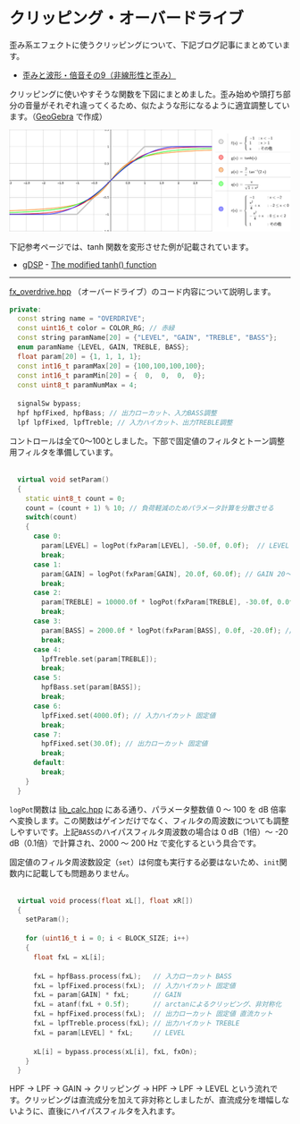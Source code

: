 # クリッピング・オーバードライブ

歪み系エフェクトに使うクリッピングについて、下記ブログ記事にまとめています。

- [歪みと波形・倍音その9（非線形性と歪み）](https://drugscore.blog.fc2.com/blog-entry-209.html)

クリッピングに使いやすそうな関数を下図にまとめました。歪み始めや頭打ち部分の音量がそれぞれ違ってくるため、似たような形になるように適宜調整しています。（[GeoGebra](https://www.geogebra.org/) で作成）

![graph](img/230_001.png)

下記参考ページでは、tanh 関数を変形させた例が記載されています。

- [gDSP](http://gdsp.hf.ntnu.no/) - [The modified tanh() function](http://gdsp.hf.ntnu.no/lessons/3/18/)

---

[fx_overdrive.hpp](https://github.com/kanengomibako/Sodium/blob/main/Src/example/fx_overdrive.hpp) （オーバードライブ）のコード内容について説明します。

```c++
private:
  const string name = "OVERDRIVE";
  const uint16_t color = COLOR_RG; // 赤緑
  const string paramName[20] = {"LEVEL", "GAIN", "TREBLE", "BASS"};
  enum paramName {LEVEL, GAIN, TREBLE, BASS};
  float param[20] = {1, 1, 1, 1};
  const int16_t paramMax[20] = {100,100,100,100};
  const int16_t paramMin[20] = {  0,  0,  0,  0};
  const uint8_t paramNumMax = 4;

  signalSw bypass;
  hpf hpfFixed, hpfBass; // 出力ローカット、入力BASS調整
  lpf lpfFixed, lpfTreble; // 入力ハイカット、出力TREBLE調整
```
コントロールは全て0～100としました。下部で固定値のフィルタとトーン調整用フィルタを準備しています。<br>
<br>

```c++
  virtual void setParam()
  {
    static uint8_t count = 0;
    count = (count + 1) % 10; // 負荷軽減のためパラメータ計算を分散させる
    switch(count)
    {
      case 0:
        param[LEVEL] = logPot(fxParam[LEVEL], -50.0f, 0.0f);  // LEVEL -50～0 dB
        break;
      case 1:
        param[GAIN] = logPot(fxParam[GAIN], 20.0f, 60.0f); // GAIN 20～60 dB
        break;
      case 2:
        param[TREBLE] = 10000.0f * logPot(fxParam[TREBLE], -30.0f, 0.0f); // TREBLE LPF 320～10k Hz
        break;
      case 3:
        param[BASS] = 2000.0f * logPot(fxParam[BASS], 0.0f, -20.0f); // BASS HPF 200～2000 Hz
        break;
      case 4:
        lpfTreble.set(param[TREBLE]);
        break;
      case 5:
        hpfBass.set(param[BASS]);
        break;
      case 6:
        lpfFixed.set(4000.0f); // 入力ハイカット 固定値
        break;
      case 7:
        hpfFixed.set(30.0f); // 出力ローカット 固定値
        break;
      default:
        break;
    }
  }
```
`logPot`関数は [lib_calc.hpp](https://github.com/kanengomibako/Sodium/blob/main/Src/example/lib_calc.hpp) にある通り、パラメータ整数値 0 ～ 100 を dB 倍率へ変換します。この関数はゲインだけでなく、フィルタの周波数についても調整しやすいです。上記`BASS`のハイパスフィルタ周波数の場合は 0 dB（1倍）～ -20 dB（0.1倍）で計算され、2000 ～ 200 Hz で変化するという具合です。

固定値のフィルタ周波数設定（`set`）は何度も実行する必要はないため、`init`関数内に記載しても問題ありません。<br>
<br>

```c++
  virtual void process(float xL[], float xR[])
  {
    setParam();

    for (uint16_t i = 0; i < BLOCK_SIZE; i++)
    {
      float fxL = xL[i];

      fxL = hpfBass.process(fxL);   // 入力ローカット BASS
      fxL = lpfFixed.process(fxL);  // 入力ハイカット 固定値
      fxL = param[GAIN] * fxL;      // GAIN
      fxL = atanf(fxL + 0.5f);      // arctanによるクリッピング、非対称化
      fxL = hpfFixed.process(fxL);  // 出力ローカット 固定値 直流カット
      fxL = lpfTreble.process(fxL); // 出力ハイカット TREBLE
      fxL = param[LEVEL] * fxL;     // LEVEL

      xL[i] = bypass.process(xL[i], fxL, fxOn);
    }
  }
```
HPF → LPF → GAIN → クリッピング → HPF → LPF → LEVEL という流れです。クリッピングは直流成分を加えて非対称としましたが、直流成分を増幅しないように、直後にハイパスフィルタを入れます。